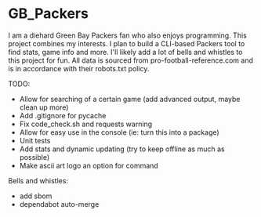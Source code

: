 # GB_Packers
I am a diehard Green Bay Packers fan who also enjoys programming. This project combines my interests. I plan to build a CLI-based Packers tool to find stats, game info and more. I'll likely add a lot of bells and whistles to this project for fun. All data is sourced from pro-football-reference.com and is in accordance with their robots.txt policy.

TODO:
* Allow for searching of a certain game (add advanced output, maybe clean up more)
* Add .gitignore for pycache
* Fix code_check.sh and requests warning
* Allow for easy use in the console (ie: turn this into a package)
* Unit tests
* Add stats and dynamic updating (try to keep offline as much as possible)
* Make ascii art logo an option for command

Bells and whistles:
* add sbom
* dependabot auto-merge
